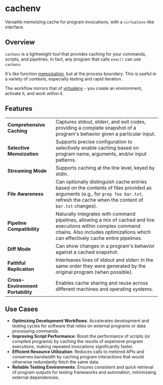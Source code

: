 # cachenv
Versatile memoizing cache for program invocations, with a `virtualenv`-like
interface.

## Overview
`cachenv` is a lightweight tool that provides caching for your commands,
scripts, and pipelines. In fact, any program that calls `exec()` can use `cachenv`.

It's like function [memoization](https://en.wikipedia.org/wiki/Memoization), but at
the process boundary. This is useful in a variety of contexts, especially testing and
rapid iteration.

The workflow mirrors that of [virtualenv](https://virtualenv.pypa.io/en/latest/) -
you create an environment, activate it, and work within it.

## Features
<table>
  <tr>
    <td><strong>Comprehensive Caching</strong></td>
    <td>Captures stdout, stderr, and exit codes, providing a complete snapshot of a
        program's behavior given a particular input.</td>
  </tr>
  <tr>
    <td><strong>Selective Memoization</strong></td>
    <td>Supports precise configuration to selectively enable caching based on program
        name, arguments, and/or input patterns.</td>
  </tr>
  <tr>
    <td><strong>Streaming Mode</strong></td>
    <td>Supports caching at the line level, keyed by stdin.</td>
  </tr>
  <tr>
    <td><strong>File Awareness</strong></td>
    <td>Can optionally distinguish cache entries based on the contents of files
        provided as arguments (e.g., for <code>grep foo bar.txt</code>, refresh
        the cache when the content of <code>bar.txt</code> changes).</td>
  </tr>
  <tr>
    <td><strong>Pipeline Compatibility</strong></td>
    <td>Naturally integrates with command pipelines, allowing a mix of cached and
        live executions within complex command chains. Also includes
        optimizations which can effectively cache entire pipelines.</td>
  </tr>
  <tr>
    <td><strong>Diff Mode</strong></td>
    <td>Can show changes in a program's behavior against a cached snapshot.</td>
  </tr>
  <tr>
    <td><strong>Faithful Replication</strong></td>
    <td>Interleaves lines of stdout and stderr in the same order they were generated
        by the original program (when possible).</td>
  </tr>
  <tr>
    <td><strong>Cross-Environment Portability</strong></td>
    <td>Enables cache sharing and reuse across different machines and operating
        systems.</td>
  </tr>
</table>

## Use Cases

* **Optimizing Development Workflows**: Accelerates development and testing cycles for software that relies on external programs or data processing commands.
* **Improving Script Performance**: Boost the performance of scripts (or compiled programs) by caching the results of expensive program executions, making repeated invocations significantly faster.
* **Efficient Resource Utilization**: Reduces calls to metered APIs and conserves bandwidth by caching program interactions that would otherwise redundantly fetch the same data.
* **Reliable Testing Environments**: Ensures consistent and quick retrieval of program outputs for testing frameworks and automation, minimizaing external dependencies.

